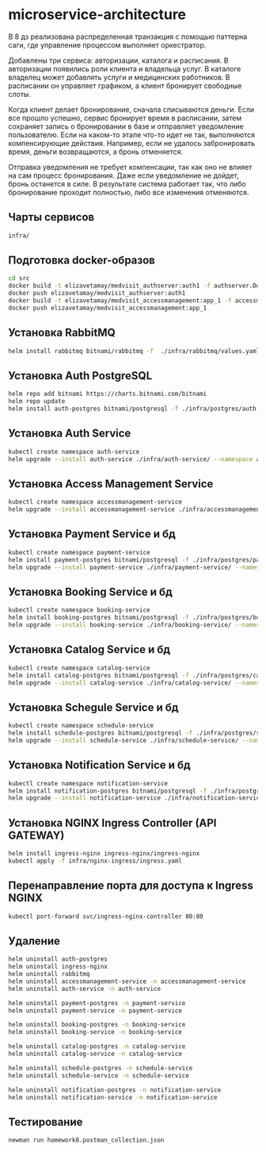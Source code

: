 # microservice-architecture
В 8 дз реализована распределенная транзакция с помощью паттерна саги, где управление процессом выполняет оркестратор.

Добавлены три сервиса: авторизации, каталога и расписания. В авторизации появились роли клиента и владельца услуг. В каталоге владелец может добавлять услуги и медицинских работников. В расписании он управляет графиком, а клиент бронирует свободные слоты.

Когда клиент делает бронирование, сначала списываются деньги. Если все прошло успешно, сервис бронирует время в расписании, затем сохраняет запись о бронировании в базе и отправляет уведомление пользователю. Если на каком-то этапе что-то идет не так, выполняются компенсирующие действия. Например, если не удалось забронировать время, деньги возвращаются, а бронь отменяется.

Отправка уведомления не требует компенсации, так как оно не влияет на сам процесс бронирования. Даже если уведомление не дойдет, бронь останется в силе. В результате система работает так, что либо бронирование проходит полностью, либо все изменения отменяются.

## Чарты сервисов
```bash
infra/
```

## Подготовка docker-образов
```bash
cd src
docker build -t elizavetamay/medvisit_authserver:auth1 -f authserver.Dockerfile .
docker push elizavetamay/medvisit_authserver:auth1
docker build -t elizavetamay/medvisit_accessmanagement:app_1 -f accessmanagement.Dockerfile .
docker push elizavetamay/medvisit_accessmanagement:app_1
```

## Установка RabbitMQ
```bash
helm install rabbitmq bitnami/rabbitmq -f  ./infra/rabbitmq/values.yaml
```

## Установка Auth PostgreSQL
```bash
helm repo add bitnami https://charts.bitnami.com/bitnami
helm repo update
helm install auth-postgres bitnami/postgresql -f ./infra/postgres/auth.values.yaml
```

## Установка Auth Service
```bash
kubectl create namespace auth-service
helm upgrade --install auth-service ./infra/auth-service/ --namespace auth-service
```

## Установка Access Management Service
```bash
kubectl create namespace accessmanagement-service
helm upgrade --install accessmanagement-service ./infra/accessmanagement-service --namespace accessmanagement-service
```
  
## Установка Payment Service и бд
```bash
kubectl create namespace payment-service
helm install payment-postgres bitnami/postgresql -f ./infra/postgres/payment.values.yaml  --namespace payment-service 
helm upgrade --install payment-service ./infra/payment-service/ --namespace payment-service   
```
 
## Установка Booking Service и бд
```bash
kubectl create namespace booking-service
helm install booking-postgres bitnami/postgresql -f ./infra/postgres/booking.values.yaml --namespace booking-service 
helm upgrade --install booking-service ./infra/booking-service/ --namespace booking-service   
```

## Установка Catalog Service и бд
```bash
kubectl create namespace catalog-service
helm install catalog-postgres bitnami/postgresql -f ./infra/postgres/catalog.values.yaml --namespace catalog-service 
helm upgrade --install catalog-service ./infra/catalog-service/ --namespace catalog-service   
```

## Установка Schegule Service и бд
```bash
kubectl create namespace schedule-service
helm install schedule-postgres bitnami/postgresql -f ./infra/postgres/schedule.values.yaml --namespace schedule-service 
helm upgrade --install schedule-service ./infra/schedule-service/ --namespace schedule-service   
```

## Установка Notification Service и бд
```bash
kubectl create namespace notification-service
helm install notification-postgres bitnami/postgresql -f ./infra/postgres/notification.values.yaml --namespace notification-service 
helm upgrade --install notification-service ./infra/notification-service/ --namespace notification-service  
```

## Установка NGINX Ingress Controller (API GATEWAY)
```bash
helm install ingress-nginx ingress-nginx/ingress-nginx
kubectl apply -f infra/nginx-ingress/ingress.yaml
```
   
## Перенаправление порта для доступа к Ingress NGINX
```bash
kubectl port-forward svc/ingress-nginx-controller 80:80
``` 

## Удаление
```bash
helm uninstall auth-postgres
helm uninstall ingress-nginx
helm uninstall rabbitmq
helm uninstall accessmanagement-service -n accessmanagement-service
helm uninstall auth-service -n auth-service 

helm uninstall payment-postgres -n payment-service
helm uninstall payment-service -n payment-service

helm uninstall booking-postgres -n booking-service
helm uninstall booking-service -n booking-service

helm uninstall catalog-postgres -n catalog-service
helm uninstall catalog-service -n catalog-service

helm uninstall schedule-postgres -n schedule-service
helm uninstall schedule-service -n schedule-service

helm uninstall notification-postgres -n notification-service
helm uninstall notification-service -n notification-service
```

## Тестирование
```bash
newman run homework8.postman_collection.json
```